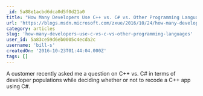 ```yaml
---
_id: 5a88e1acbd6dca0d5f0d21a0
title: "How Many Developers Use C++ vs. C# vs. Other Programming Languages"
url: 'https://blogs.msdn.microsoft.com/zxue/2016/10/24/how-many-developers-use-c-vs-c-vs-other-programming-languages/'
category: articles
slug: 'how-many-developers-use-c-vs-c-vs-other-programming-languages'
user_id: 5a83ce59d6eb0005c4ecda2c
username: 'bill-s'
createdOn: '2016-10-23T01:44:04.000Z'
tags: []
---
```


A customer recently asked me a question on C++ vs. C# in terms of developer populations while deciding whether or not to recode a C++ app using C#. 
